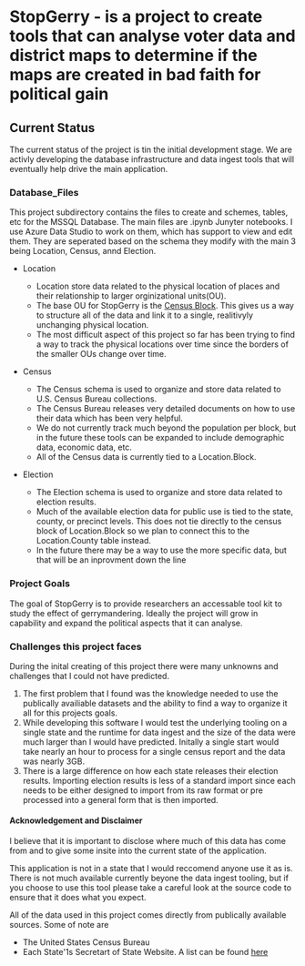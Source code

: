 # StopGerry - is a project to create tools that can analyse voter data and district maps to determine if the maps are created in bad faith for political gain

## Current Status
The current status of the project is tin the initial development stage. We are activly developing the database infrastructure and data ingest tools that will eventually help drive the main application.

### Database_Files
This project subdirectory contains the files to create and schemes, tables, etc for the MSSQL Database. The main files are .ipynb Junyter notebooks. I use Azure Data Studio to work on them, which has support to view and edit them. They are seperated based on the schema they modify with the main 3 being Location, Census, annd Election.

* Location
  * Location store data related to the physical location of places and their relationship to larger orginizational units(OU). 
  * The base OU for StopGerry is the [Census Block](https://www.census.gov/newsroom/blogs/random-samplings/2011/07/what-are-census-blocks.html). This gives us a way to structure all of the data and link it to a single, realitivyly unchanging physical location.
  * The most difficult aspect of this project so far has been trying to find a way to track the physical locations over time since the borders of the smaller OUs change over time.


* Census
  * The Census schema is used to organize and store data related to U.S. Census Bureau collections.
  * The Census Bureau releases very detailed documents on how to use their data which has been very helpful.
  * We do not currently track much beyond the population per block, but in the future these tools can be expanded to include demographic data, economic data, etc.
  * All of the Census data is currently tied to a Location.Block. 

* Election
  * The Election schema is used to organize and store data related to election results.
  * Much of the available election data for public use is tied to the state, county, or precinct levels. This does not tie directly to the census block of Location.Block so we plan to connect this to the Location.County table instead.
  * In the future there may be a way to use the more specific data, but that will be an inprovment down the line

### Project Goals

The goal of StopGerry is to provide researchers an accessable tool kit to study the effect of gerrymandering. Ideally the project will grow in capability and expand the political aspects that it can analyse. 

### Challenges this project faces

During the inital creating of this project there were many unknowns and challenges that I could not have predicted.
1) The first problem that I found was the knowledge needed to use the publically availiable datasets and the ability to find a way to organize it all for this projects goals.
2) While developing this software I would test the underlying tooling on a single state and the runtime for data ingest and the size of the data were much larger than I would have predicted. Initally a single start would take nearly an hour to process for a single census report and the data was nearly 3GB.  
3) There is a large difference on how each state releases their election results. Importing election results is less of a standard import since each needs to be either designed to import from its raw format or pre processed into a general form that is then imported.
   
#### Acknowledgement and Disclaimer
I believe that it is important to disclose where much of this data has come from and to give some insite into the current state of the application.

This application is not in a state that I would reccomend anyone use it as is. There is not much available currently beyone the data ingest tooling, but if you choose to use this tool please take a careful look at the source code to ensure that it does what you expect.

All of the data used in this project comes directly from publically available sources. Some of note are
* The United States Census Bureau
* Each State'1s Secretart of State Website. A list can be found [here](https://www.thebalancesmb.com/secretary-of-state-websites-1201005) 